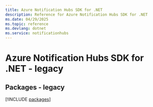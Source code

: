 ```yaml
---
title: Azure Notification Hubs SDK for .NET
description: Reference for Azure Notification Hubs SDK for .NET
ms.date: 04/29/2025
ms.topic: reference
ms.devlang: dotnet
ms.service: notificationhubs
---
```

# Azure Notification Hubs SDK for .NET - legacy
## Packages - legacy
[!INCLUDE [packages](notification-hubs-index.md)]